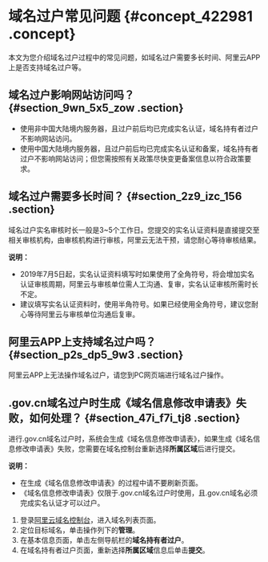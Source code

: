 # 域名过户常见问题 {#concept_422981 .concept}

本文为您介绍域名过户过程中的常见问题，如域名过户需要多长时间、阿里云APP上是否支持域名过户等。

## 域名过户影响网站访问吗？ {#section_9wn_5x5_zow .section}

-   使用非中国大陆境内服务器，且过户前后均已完成实名认证，域名持有者过户不影响网站访问。
-   使用中国大陆境内服务器，且过户前后均已完成实名认证和备案，域名持有者过户不影响网站访问；但您需按照有关政策尽快变更备案信息以符合政策要求。

## 域名过户需要多长时间？ {#section_2z9_izc_156 .section}

域名过户实名审核时长一般是3~5个工作日。您提交的实名认证资料是直接提交至相关审核机构，由审核机构进行审核，阿里云无法干预，请您耐心等待审核结果。

**说明：** 

-   2019年7月5日起，实名认证资料填写时如果使用了全角符号，将会增加实名认证审核周期，阿里云与审核单位需人工沟通、复审，实名认证审核所需时长不定。
-   建议填写实名认证资料时，使用半角符号。如果已经使用全角符号，建议您耐心等待阿里云与审核单位沟通后复审。

## 阿里云APP上支持域名过户吗？ {#section_p2s_dp5_9w3 .section}

阿里云APP上无法操作域名过户，请您到PC网页端进行域名过户操作。

## .gov.cn域名过户时生成《域名信息修改申请表》失败，如何处理？ {#section_47i_f7i_tj8 .section}

进行.gov.cn域名过户时，系统会生成《域名信息修改申请表》，如果生成《域名信息修改申请表》失败，您需要在域名控制台重新选择**所属区域**后进行提交。

**说明：** 

-   在生成《域名信息修改申请表》的过程中请不要刷新页面。
-   《域名信息修改申请表》仅限于.gov.cn域名过户时使用，且.gov.cn域名必须完成实名认证才可以过户。

1.  登录[阿里云域名控制台](https://dc.console.aliyun.com/?spm=a2c1d.8251217.1002.19.7e29eef5kAnBeP#/domain/list)，进入域名列表页面。
2.  定位目标域名，单击操作列下的**管理**。
3.  在基本信息页面，单击左侧导航栏的**域名持有者过户**。
4.  在域名持有者过户页面，重新选择**所属区域**信息后单击**提交**。

